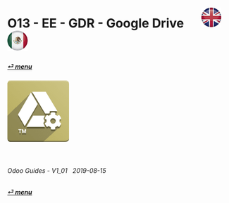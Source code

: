 # O13 - EE - GDR - Google Drive &nbsp;&nbsp;&nbsp;&nbsp; [![en-uk](/doc/img/flg/en-uk-flg-btn-sml.png)](/en-uk/o13/ee/gdr/en-uk-o13-ee-gdr-guides.md) [ ![es-mx](/doc/img/flg/es-mx-flg-btn-sml.png)](/es-mx/o13/ee/gdr/es-mx-o13-ee-gdr-guides.md)
#### [_&#x23CE; menu_](/en-uk/o13/ee/en-uk-o13-ee-guides-menu.md "Regresar al menú de EE")  
### ![gdr](/doc/img/app/big/gdr.png)
[ⱽ¹²³⁴⁵⁶⁷⁸⁹⁰⁻]: # (ⱽ¹²³⁴⁵⁶⁷⁸⁹⁰⁻)

<br>

###### Odoo Guides - V1_01 &nbsp; 2019-08-15  
**[_&#x23CE; menu_](/en-uk/o13/ee/en-uk-o13-ee-guides-menu.md)**  
